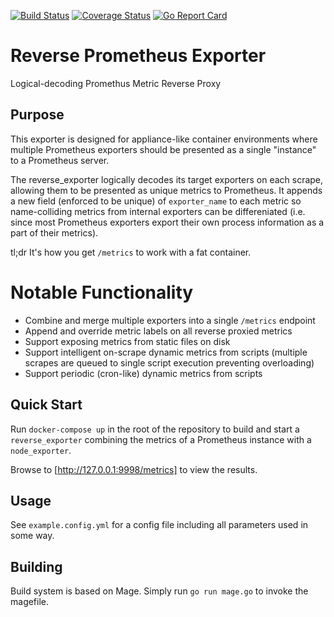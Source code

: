 [![Build Status](https://travis-ci.org/wrouesnel/reverse_exporter.svg?branch=master)](https://travis-ci.org/wrouesnel/reverse_exporter)
[![Coverage Status](https://coveralls.io/repos/github/wrouesnel/reverse_exporter/badge.svg?branch=master)](https://coveralls.io/github/wrouesnel/reverse_exporter?branch=master)
[![Go Report Card](https://goreportcard.com/badge/github.com/wrouesnel/reverse_exporter)](https://goreportcard.com/report/github.com/wrouesnel/reverse_exporter)

# Reverse Prometheus Exporter

Logical-decoding Promethus Metric Reverse Proxy

## Purpose

This exporter is designed for appliance-like container environments where multiple Prometheus
exporters should be presented as a single "instance" to a Prometheus server.

The reverse_exporter logically decodes its target exporters on each scrape, allowing them to be 
presented as unique metrics to Prometheus. It appends a new field (enforced to be unique) of `exporter_name`
to each metric so name-colliding metrics from internal exporters can be differeniated (i.e. since most Prometheus
exporters export their own process information as a part of their metrics).

tl;dr It's how you get `/metrics` to work with a fat container.

# Notable Functionality

* Combine and merge multiple exporters into a single `/metrics` endpoint
* Append and override metric labels on all reverse proxied metrics
* Support exposing metrics from static files on disk
* Support intelligent on-scrape dynamic metrics from scripts 
  (multiple scrapes are queued to single script execution preventing overloading)
* Support periodic (cron-like) dynamic metrics from scripts

## Quick Start

Run `docker-compose up` in the root of the repository to build and start a
`reverse_exporter` combining the metrics of a Prometheus instance with a
`node_exporter`.

Browse to [http://127.0.0.1:9998/metrics] to view the results.

## Usage

See `example.config.yml` for a config file including all parameters used in
some way.

## Building

Build system is based on Mage. Simply run `go run mage.go` to invoke
the magefile.

